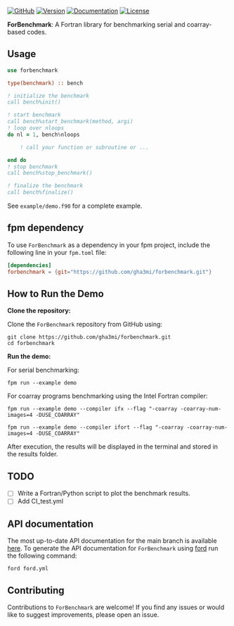 [![GitHub](https://img.shields.io/badge/GitHub-ForBenchmark-blue.svg?style=social&logo=github)](https://github.com/gha3mi/forbenchmark)
[![Version](https://img.shields.io/github/release/gha3mi/forbenchmark.svg)](https://github.com/gha3mi/forbenchmark/releases/latest)
[![Documentation](https://img.shields.io/badge/ford-Documentation%20-blueviolet.svg)](https://gha3mi.github.io/forbenchmark/)
[![License](https://img.shields.io/github/license/gha3mi/forbenchmark?color=green)](https://github.com/gha3mi/forbenchmark/blob/main/LICENSE)
<!-- [![Build](https://github.com/gha3mi/forbenchmark/actions/workflows/CI_test.yml/badge.svg)](https://github.com/gha3mi/forbenchmark/actions/workflows/CI_test.yml) -->

<!-- <img alt="ForBenchmark" src="https://github.com/gha3mi/forbenchmark/raw/main/media/logo.png" width="750"> -->

**ForBenchmark**: A Fortran library for benchmarking serial and coarray-based codes.

## Usage

```fortran
use forbenchmark

type(benchmark) :: bench

! initialize the benchmark
call bench%init()

! start benchmark
call bench%start_benchmark(method, argi)
! loop over nloops
do nl = 1, bench%nloops

    ! call your function or subroutine or ...

end do
! stop benchmark
call bench%stop_benchmark()

! finalize the benchmark
call bench%finalize()
```

See `example/demo.f90` for a complete example.

## fpm dependency

To use `ForBenchmark` as a dependency in your fpm project, include the following line in your `fpm.toml` file:

```toml
[dependencies]
forbenchmark = {git="https://github.com/gha3mi/forbenchmark.git"}
```

## How to Run the Demo

**Clone the repository:**

Clone the `ForBenchmark` repository from GitHub using:

```shell
git clone https://github.com/gha3mi/forbenchmark.git
cd forbenchmark
```

**Run the demo:**

For serial benchmarking:

```shell
fpm run --example demo
```

For coarray programs benchmarking using the Intel Fortran compiler:

```shell
fpm run --example demo --compiler ifx --flag "-coarray -coarray-num-images=4 -DUSE_COARRAY"
```

```shell
fpm run --example demo --compiler ifort --flag "-coarray -coarray-num-images=4 -DUSE_COARRAY"
```

After execution, the results will be displayed in the terminal and stored in the results folder.

## TODO
- [ ] Write a Fortran/Python script to plot the benchmark results.
- [ ] Add CI_test.yml

## API documentation

The most up-to-date API documentation for the main branch is available
[here](https://gha3mi.github.io/forbenchmark/).
To generate the API documentation for `ForBenchmark` using
[ford](https://github.com/Fortran-FOSS-Programmers/ford) run the following
command:

```shell
ford ford.yml
```

## Contributing

Contributions to `ForBenchmark` are welcome!
If you find any issues or would like to suggest improvements, please open an issue.
